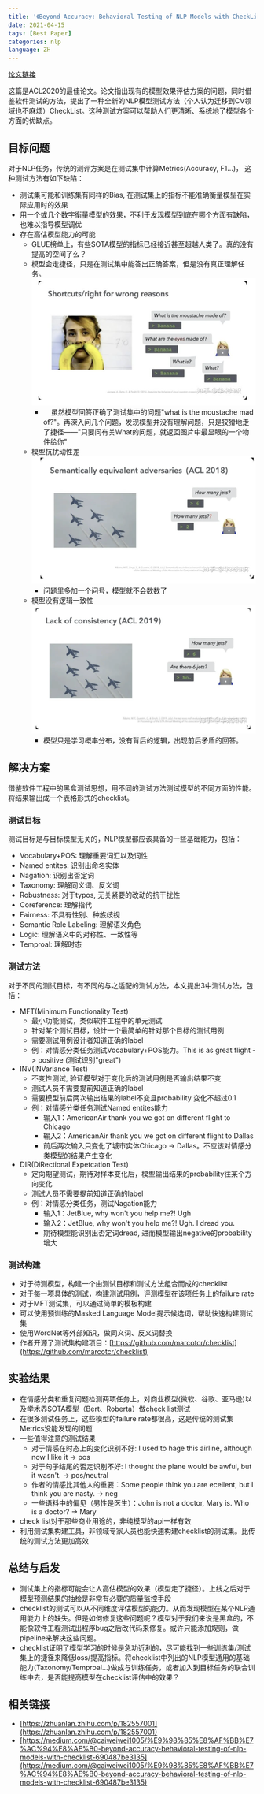```yaml
---
title: '《Beyond Accuracy: Behavioral Testing of NLP Models with CheckList》'
date: 2021-04-15
tags: [Best Paper]
categories: nlp
language: ZH
---
```


[论文链接](https://arxiv.org/abs/2005.04118)

这篇是ACL2020的最佳论文。论文指出现有的模型效果评估方案的问题，同时借鉴软件测试的方法，提出了一种全新的NLP模型测试方法（个人认为迁移到CV领域也不麻烦）CheckList。这种测试方案可以帮助人们更清晰、系统地了模型各个方面的优缺点。
<!-- more -->

## 目标问题

对于NLP任务，传统的测评方案是在测试集中计算Metrics(Accuracy, F1...)， 这种测试方法有如下缺陷：

- 测试集可能和训练集有同样的Bias, 在测试集上的指标不能准确衡量模型在实际应用时的效果
- 用一个或几个数字衡量模型的效果，不利于发现模型到底在哪个方面有缺陷，也难以指导模型调优
- 存在高估模型能力的可能
  - GLUE榜单上，有些SOTA模型的指标已经接近甚至超越人类了。真的没有提高的空间了么？
  - 模型会走捷径，只是在测试集中能答出正确答案，但是没有真正理解任务。
    ![image.png](/images/byd_acc1.png)
    -     虽然模型回答正确了测试集中的问题"what is the moustache mad of?"。再深入问几个问题，发现模型并没有理解问题，只是狡猾地走了捷径——"只要问有关What的问题，就返回图片中最显眼的一个物件给你"
  - 模型抗扰动性差
    ![image.png](/images/byd_acc2.png)
    - 问题里多加一个问号，模型就不会数数了
  - 模型没有逻辑一致性
    ![image.png](/images/byd_acc3.png)
    - 模型只是学习概率分布，没有背后的逻辑，出现前后矛盾的回答。



<a name="TKfgk"></a>

## 解决方案

借鉴软件工程中的黑盒测试思想，用不同的测试方法测试模型的不同方面的性能。将结果输出成一个表格形式的checklist。
<a name="auIuF"></a>

### 测试目标

测试目标是与目标模型无关的，NLP模型都应该具备的一些基础能力，包括：

- Vocabulary+POS: 理解重要词汇以及词性
- Named entites: 识别出命名实体
- Nagation: 识别出否定词
- Taxonomy: 理解同义词、反义词
- Robustness: 对于typos, 无关紧要的改动的抗干扰性
- Coreference: 理解指代
- Fairness: 不具有性别、种族歧视
- Semantic Role Labeling: 理解语义角色
- Logic: 理解语义中的对称性、一致性等
- Temproal: 理解时态
  <a name="5nUnG"></a>

### 测试方法

对于不同的测试目标，有不同的与之适配的测试方法，本文提出3中测试方法，包括：

- MFT(Minimum Functionality Test)
  - 最小功能测试，类似软件工程中的单元测试
  - 针对某个测试目标，设计一个最简单的针对那个目标的测试用例
  - 需要测试用例设计者知道正确的label
  - 例：对情感分类任务测试Vocabulary+POS能力。This is as great flight -> positive (测试识别"great")
- INV(INVariance Test)
  - 不变性测试, 验证模型对于变化后的测试用例是否输出结果不变
  - 测试人员不需要提前知道正确的label
  - 需要模型前后两次输出结果的label不变且probability 变化不超过0.1
  - 例：对情感分类任务测试Named entites能力
    - 输入1：AmericanAir thank you we got on different flight to Chicago
    - 输入2：AmericanAir thank you we got on different flight to Dallas
    - 前后两次输入只变化了城市实体Chicago -> Dallas。不应该对情感分类模型的结果产生变化
- DIR(DiRectional Expetcation Test)
  - 定向期望测试，期待对样本变化后，模型输出结果的probability往某个方向变化
  - 测试人员不需要提前知道正确的label
  - 例：对情感分类任务，测试Nagation能力
    - 输入1：JetBlue, why won't you help me?! Ugh
    - 输入2：JetBlue, why won't you help me?! Ugh. I dread you.
    - 期待模型能识别出否定词dread, 进而模型输出negative的probability增大
      <a name="8dz6d"></a>

### 测试构建

- 对于待测模型，构建一个由测试目标和测试方法组合而成的checklist
- 对于每一项具体的测试，构建测试用例，评测模型在该项任务上的failure rate
- 对于MFT测试集，可以通过简单的模板构建
- 可以使用预训练的Masked Language Model提示候选词，帮助快速构建测试集
- 使用WordNet等外部知识，做同义词、反义词替换
- 作者开源了测试集构建项目：[https://github.com/marcotcr/checklist](https://github.com/marcotcr/checklist)
  <a name="or2Rl"></a>

## 实验结果

- 在情感分类和重复问题检测两项任务上，对商业模型(微软、谷歌、亚马逊)以及学术界SOTA模型（Bert、Roberta）做check list测试
- 在很多测试任务上，这些模型的failure rate都很高，这是传统的测试集Metrics没能发现的问题
- 一些值得注意的测试结果
  - 对于情感在时态上的变化识别不好: I used to hage this airline, although now I like it -> pos
  - 对于句子结尾的否定识别不好: I thought the plane would be awful, but it wasn't. -> pos/neutral
  - 作者的情感比其他人的重要：Some people think you are ecellent, but I think you are nasty. -> neg
  - 一些语料中的偏见（男性是医生）：John is not a doctor, Mary is. Who is a doctor? -> Mary
- check list对于那些商业用途的，非纯模型的api一样有效
- 利用测试集构建工具，非领域专家人员也能快速构建checklist的测试集。比传统的测试方法更加高效
  <a name="AcYAY"></a>

## 总结与启发

- 测试集上的指标可能会让人高估模型的效果（模型走了捷径）。上线之后对于模型预测结果的抽检是非常有必要的质量监控手段
- checklist的测试可以从不同维度评估模型的能力。从而发现模型在某个NLP通用能力上的缺失。但是如何修复这些问题呢？模型对于我们来说是黑盒的，不能像软件工程测试出程序bug之后改代码来修复。或许只能添加规则，做pipeline来解决这些问题。
- checklist证明了模型学习的时候是急功近利的，尽可能找到一些训练集/测试集上的捷径来降低loss/提高指标。将checklist中列出的NLP模型通用的基础能力(Taxonomy/Temproal...)做成与训练任务，或者加入到目标任务的联合训练中去，是否能提高模型在checklist评估中的效果？
  <a name="YWCg4"></a>

## 相关链接

- [https://zhuanlan.zhihu.com/p/182557001](https://zhuanlan.zhihu.com/p/182557001)
- [https://medium.com/@caiweiwei1005/%E9%98%85%E8%AF%BB%E7%AC%94%E8%AE%B0-beyond-accuracy-behavioral-testing-of-nlp-models-with-checklist-690487be3135](https://medium.com/@caiweiwei1005/%E9%98%85%E8%AF%BB%E7%AC%94%E8%AE%B0-beyond-accuracy-behavioral-testing-of-nlp-models-with-checklist-690487be3135)
